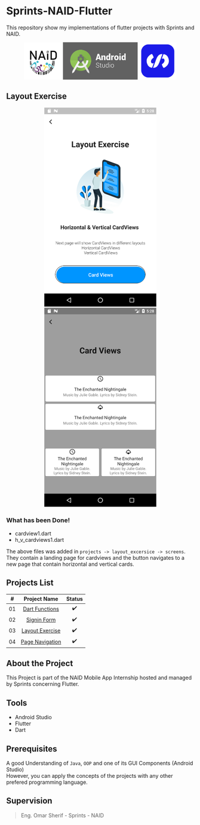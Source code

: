 # Sprints-NAID-Flutter

 This repository show my implementations of  flutter projects with Sprints and NAID.

<p align="center">
  <img src="images/naid.png" width="100" />
  <img src="images/android-studio-logo.png" width="200", height="100" />   
  <img src="images/sprints.png" width="100" />   
</p>

 
## Layout Exercise
<p align="center">
  <img src="images/cv1.png" width="300" />
  <img src="images/cv2.png" width="300" />
</p>

### What has been Done! 
- cardview1.dart
- h_v_cardviews1.dart

The above files was added in `projects -> layout_excersice -> screens`.
They contain a landing page for cardviews and the button navigates to a new page that contain horizontal and vertical cards.



## Projects List

|  # |                                       Project Name                                       |          Status          |
|:--:|:----------------------------------------------------------------------------------------:|:------------------------:|
| 01 | [Dart Functions](https://github.com/mohamed-abdelaziz721/flutter/tree/master/projects-readme/dart_functions) |    :heavy_check_mark:    |
| 02 |          [Signin Form](https://github.com/mohamed-abdelaziz721/flutter/tree/master/projects-readme/signin_form)          |    :heavy_check_mark:    |
| 03 |          [Layout Exercise](https://github.com/mohamed-abdelaziz721/flutter/tree/master/projects-readme/layout_exercise)              |    :heavy_check_mark:  
| 04 |          [Page Navigation](https://github.com/mohamed-abdelaziz721/flutter/tree/master/projects-readme/page_navigation)              |   :heavy_check_mark:   |

## About the Project

This Project is part of the NAID Mobile App Internship hosted and managed by Sprints concerning Flutter. 

## Tools 
- Android Studio
- Flutter 
- Dart

## Prerequisites
A good Understanding of `Java`, `OOP`  and one of its GUI Components (Android Studio)\
However, you can apply the concepts of the projects with any other prefered programming language.








## Supervision
> Eng. Omar Sherif - Sprints - NAID



